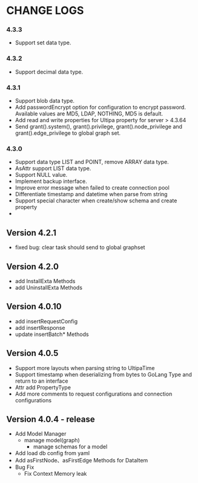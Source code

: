 # CHANGE LOGS

### 4.3.3

- Support set data type.

### 4.3.2

- Support decimal data type.

### 4.3.1

- Support blob data type.
- Add passwordEncrypt option for configuration to encrypt password. Available values are MD5, LDAP, NOTHING, MD5 is
  default.
- Add read and write properties for Ultipa property for server > 4.3.64
- Send grant().system(), grant().privilege, grant().node_privilege and grant().edge_privilege to global graph set.

### 4.3.0

- Support data type LIST and POINT, remove ARRAY data type.
- AsAttr support LIST data type.
- Support NULL value.
- Implement backup interface.
- Improve error message when failed to create connection pool
- Differentiate timestamp and datetime when parse from string
- Support special character when create/show schema and create property
-

## Version 4.2.1

- fixed bug: clear task should send to global graphset

## Version 4.2.0

- add InstallExta Methods
- add UninstallExta Methods

## Version 4.0.10

- add insertRequestConfig
- add insertResponse
- update insertBatch* Methods

## Version 4.0.5

- Support more layouts when parsing string to UltipaTime
- Support timestamp when deserializing from bytes to GoLang Type and return to an interface
- Attr add PropertyType
- Add more comments to request configurations and connection configurations

## Version 4.0.4 - release

- Add Model Manager
    - manage model(graph)
        - manage schemas for a model
- Add load db config from yaml
- Add asFirstNode、asFirstEdge Methods for DataItem
- Bug Fix
    - Fix Context Memory leak